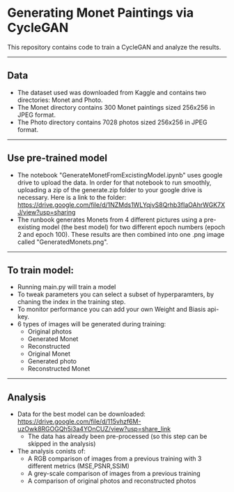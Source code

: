 # Generating Monet Paintings via CycleGAN
This repository contains code to train a CycleGAN and analyze the results.

-----------
## Data 
- The dataset used was downloaded from Kaggle
and contains two directories: Monet and Photo. 
- The Monet
directory contains 300 Monet paintings sized 256x256 in JPEG
format.
- The Photo directory contains 7028 photos sized
256x256 in JPEG format. 
--------

## Use pre-trained model
- The notebook "GenerateMonetFromExcistingModel.ipynb" uses google drive to upload the data. In order for that notebook to run smoothly, uploading a zip of the generate.zip folder to your google drive is necessary. Here is a link to the folder: https://drive.google.com/file/d/1NZMds1WLYqjvS8Qrhb3fIaOAhrWGK7XJ/view?usp=sharing
- The runbook generates Monets from 4 different pictures using a pre-existing model (the best model) for two different epoch numbers (epoch 2 and epoch 100). These results are then combined into one .png image called "GeneratedMonets.png". 
--------
## To train model: 
- Running main.py will train a model
- To tweak parameters you can select a subset of hyperparamters, by chaning the 
  index in the training step. 
- To monitor performance you can add your own Weight and Biasis api-key. 
- 6 types of images will be generated during training:
  - Original photos
  - Generated Monet
  - Reconstructed 
  - Original Monet
  - Generated photo
  - Reconstructed Monet


-------
## Analysis
- Data for the best model can be downloaded: https://drive.google.com/file/d/115vhzf6M-uzOwk8RGOGQh5i3a4YOnCUZ/view?usp=share_link
  - The data has already been pre-processed (so this step can be skipped in the analysis)
- The analysis conists of: 
  - A RGB comparison of images from a previous training with 3 different metrics 
    (MSE,PSNR,SSIM)
  - A grey-scale comparison of images from a previous training
  - A comparison of original photos and reconstructed photos 
